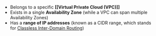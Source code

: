 - Belongs to a specific **[[Virtual Private Cloud (VPC)]]**
- Exists in a single **Availability Zone** (while a VPC can span multiple Availability Zones)
- Has a **range of IP addresses** (known as a CIDR range, which stands for [Classless Inter-Domain Routing](https://en.wikipedia.org/wiki/Classless_Inter-Domain_Routing))